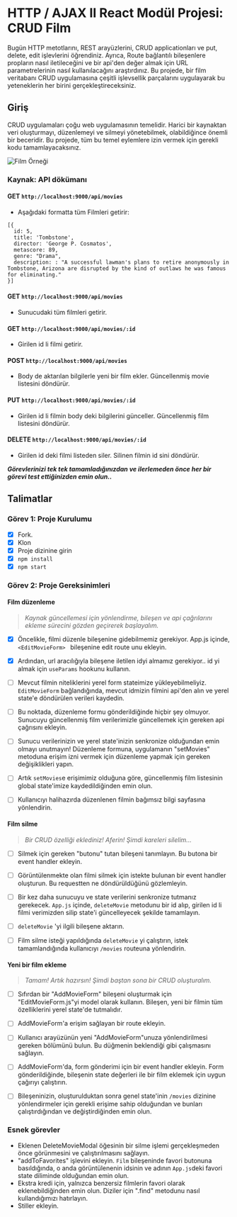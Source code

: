 # HTTP / AJAX II React Modül Projesi: CRUD Film

Bugün HTTP metotlarını, REST arayüzlerini, CRUD applicationları ve put, delete, edit işlevlerini öğrendiniz. Ayrıca, Route bağlantılı bileşenlere propların nasıl iletileceğini ve bir api'den değer almak için URL parametrelerinin nasıl kullanılacağını araştırdınız. Bu projede, bir film veritabanı CRUD uygulamasına çeşitli işlevsellik parçalarını uygulayarak bu yeteneklerin her birini gerçekleştireceksiniz.


## Giriş
CRUD uygulamaları çoğu web uygulamasının temelidir. Harici bir kaynaktan veri oluşturmayı, düzenlemeyi ve silmeyi yönetebilmek, olabildiğince önemli bir beceridir. Bu projede, tüm bu temel eylemlere izin vermek için gerekli kodu tamamlayacaksınız.

![Film Örneği](proje-hedefi.gif)

### Kaynak: API dökümanı 

#### GET `http://localhost:9000/api/movies`
- Aşağıdaki formatta tüm Filmleri getirir:
```
[{
  id: 5,
  title: 'Tombstone',
  director: 'George P. Cosmatos',
  metascore: 89,
  genre: "Drama",
  description: : "A successful lawman's plans to retire anonymously in Tombstone, Arizona are disrupted by the kind of outlaws he was famous for eliminating."
}]
```
#### GET `http://localhost:9000/api/movies`
- Sunucudaki tüm filmleri getirir.

#### GET `http://localhost:9000/api/movies/:id`
- Girilen id li filmi getirir.

#### POST `http://localhost:9000/api/movies`
- Body de aktarılan bilgilerle yeni bir film ekler. Güncellenmiş movie listesini döndürür.

#### PUT `http://localhost:9000/api/movies/:id`
- Girilen id li filmin body deki bilgilerini günceller. Güncellenmiş film listesini döndürür.

#### DELETE `http://localhost:9000/api/movies/:id`
- Girilen id deki filmi listeden siler. Silinen filmin id sini döndürür.


***Görevlerinizi tek tek tamamladığınızdan ve ilerlemeden önce her bir görevi test ettiğinizden emin olun..***

## Talimatlar
### Görev 1: Proje Kurulumu
* [x] Fork.
* [x] Klon
* [x] Proje dizinine girin
* [x] `npm install`
* [x] `npm start`

### Görev 2: Proje Gereksinimleri
#### Film düzenleme
> *Kaynak güncellemesi için yönlendirme, bileşen ve api çağrılarını ekleme sürecini gözden geçirerek başlayalım.*

* [x] Öncelikle, filmi düzenle bileşenine gidebilmemiz gerekiyor. App.js içinde,  `<EditMovieForm> ` bileşenine edit route unu ekleyin.

* [x] Ardından, url aracılığıyla bileşene iletilen idyi almamız gerekiyor.. id yi almak için `useParams` hookunu kullanın.

* [ ] Mevcut filmin niteliklerini yerel form stateimize yükleyebilmeliyiz. `EditMovieForm` bağlandığında, mevcut idmizin filmini api'den alın ve yerel state'e döndürülen verileri kaydedin.

* [ ] Bu noktada, düzenleme formu gönderildiğinde hiçbir şey olmuyor. Sunucuyu güncellenmiş film verilerimizle güncellemek için gereken api çağrısını ekleyin.

* [ ] Sunucu verilerinizin ve yerel state'inizin senkronize olduğundan emin olmayı unutmayın! Düzenleme formuna, uygulamanın "setMovies" metoduna erişim izni vermek için düzenleme yapmak için gereken değişiklikleri yapın.

* [ ] Artık `setMovies`e erişimimiz olduğuna göre, güncellenmiş film listesinin global state'imize kaydedildiğinden emin olun.

* [ ] Kullanıcıyı halihazırda düzenlenen filmin bağımsız bilgi sayfasına yönlendirin.

#### Film silme
> *Bir CRUD özelliği eklediniz! Aferin! Şimdi kareleri silelim...*

* [ ] Silmek için gereken "butonu" tutan bileşeni tanımlayın. Bu butona bir event handler ekleyin.

* [ ] Görüntülenmekte olan filmi silmek için istekte bulunan bir event handler oluşturun. Bu requestten ne döndürüldüğünü gözlemleyin.

* [ ] Bir kez daha sunucuyu ve state verilerini senkronize tutmanız gerekecek. `App.js` içinde, `deleteMovie` metodunu bir id alıp, girilen id li filmi verimizden silip state'i güncelleyecek şekilde tamamlayın.

* [ ] `deleteMovie` 'yi ilgili bileşene aktarın.

* [ ] Film silme isteği yapıldığında `deleteMovie` yi çalıştırın, istek tamamlandığında kullanıcıyı `/movies` routeuna yönlendirin.

#### Yeni bir film ekleme
> *Tamam! Artık hazırsın! Şimdi baştan sona bir CRUD oluşturalım.*

* [ ] Sıfırdan bir "AddMovieForm" bileşeni oluşturmak için "EditMovieForm.js"yi model olarak kullanın. Bileşen, yeni bir filmin tüm özelliklerini yerel state'de tutmalıdır.

* [ ] AddMovieForm'a erişim sağlayan bir route ekleyin.

* [ ] Kullanıcı arayüzünün yeni "AddMovieForm"unuza yönlendirilmesi gereken bölümünü bulun. Bu düğmenin beklendiği gibi çalışmasını sağlayın.

* [ ] AddMovieForm'da, form gönderimi için bir event handler ekleyin. Form gönderildiğinde, bileşenin state değerleri ile bir film eklemek için uygun çağırıyı çalıştırın.

* [ ] Bileşeninizin, oluşturulduktan sonra genel state'inin `/movies` dizinine yönlendirmeler için gerekli erişime sahip olduğundan ve bunları çalıştırdığından ve değiştirdiğinden emin olun.

### Esnek görevler
- Eklenen DeleteMovieModal öğesinin bir silme işlemi gerçekleşmeden önce görünmesini ve çalıştırılmasını sağlayın.
- "addToFavorites" işlevini ekleyin. `Film` bileşeninde favori butonuna basıldığında, o anda görüntülenenin idsinin ve adının `App.js`deki favori state diliminde olduğundan emin olun.
- Ekstra kredi için, yalnızca benzersiz filmlerin favori olarak eklenebildiğinden emin olun. Diziler için ".find" metodunu nasıl kullandığımızı hatırlayın.
- Stiller ekleyin.
